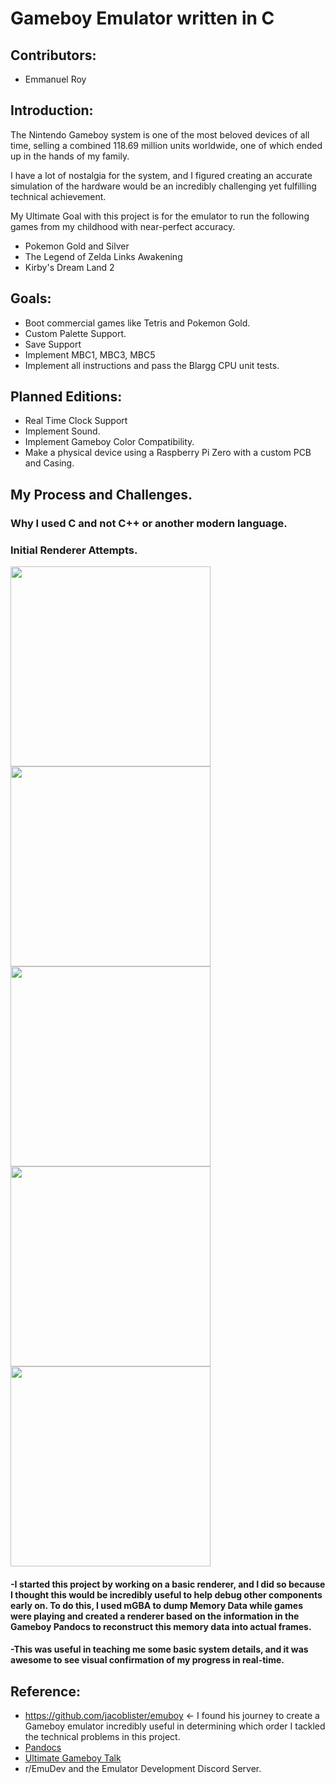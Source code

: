 # Gameboy Emulator written in C

## Contributors:
  * Emmanuel Roy
    

## Introduction:
The Nintendo Gameboy system is one of the most beloved devices of all time, selling a combined 118.69 million units worldwide, one of which ended up in the hands of my family. 

I have a lot of nostalgia for the system, and I figured creating an accurate simulation of the hardware would be an incredibly challenging yet fulfilling technical achievement.

My Ultimate Goal with this project is for the emulator to run the following games from my childhood with near-perfect accuracy.
* Pokemon Gold and Silver
* The Legend of Zelda Links Awakening
* Kirby's Dream Land 2

## Goals:
  * Boot commercial games like Tetris and Pokemon Gold.
  * Custom Palette Support.
  * Save Support
  * Implement MBC1, MBC3, MBC5
  * Implement all instructions and pass the Blargg CPU unit tests.

## Planned Editions:
  * Real Time Clock Support
  * Implement Sound.
  * Implement Gameboy Color Compatibility.
  * Make a physical device using a Raspberry Pi Zero with a custom PCB and Casing.

## My Process and Challenges.

### Why I used C and not C++ or another modern language.


### Initial Renderer Attempts.
<img src= "https://github.com/Emmanuel-Roy/Emoo-Boy/assets/54725843/b88b7e96-f4ab-4963-be9f-74e88de82ec8" width="320">
<img src= "https://github.com/Emmanuel-Roy/Emoo-Boy/assets/54725843/21f3ff0b-8fd9-4ebc-9d3f-259d480ec9bd" width="320">
<img src= "https://github.com/Emmanuel-Roy/Emoo-Boy/assets/54725843/7d745293-6f5f-4236-adc6-aa18fda82707" width="320">
<img src= "https://github.com/Emmanuel-Roy/Emoo-Boy/assets/54725843/7e5e6cc2-6ce0-418a-a780-5b6eb17fd2ef" width="320">
<img src= "https://github.com/Emmanuel-Roy/Emoo-Boy/assets/54725843/cfba859a-90dc-46a3-a1b5-432c63e53f4b" width="320">

#### -I started this project by working on a basic renderer, and I did so because I thought this would be incredibly useful to help debug other components early on. To do this, I used mGBA to dump Memory Data while games were playing and created a renderer based on the information in the Gameboy Pandocs to reconstruct this memory data into actual frames.
#### -This was useful in teaching me some basic system details, and it was awesome to see visual confirmation of my progress in real-time.

## Reference:
   * https://github.com/jacoblister/emuboy <- I found his journey to create a Gameboy emulator incredibly useful in determining which order I tackled the technical problems in this project.
   * [Pandocs](https://gbdev.io/pandocs/)
   * [Ultimate Gameboy Talk](https://www.youtube.com/watch?v=HyzD8pNlpwI)
   * r/EmuDev and the Emulator Development Discord Server.
